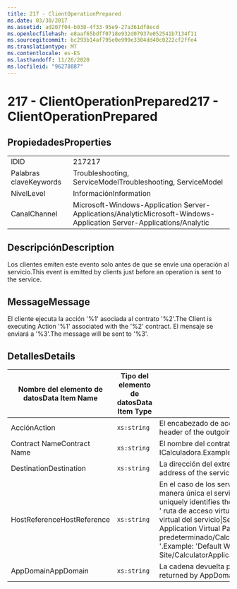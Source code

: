 ```yaml
---
title: 217 - ClientOperationPrepared
ms.date: 03/30/2017
ms.assetid: ad207f04-b038-4f33-95e9-27a361df8ecd
ms.openlocfilehash: e8aaf65bdff0718e932d07937e052541b7134f11
ms.sourcegitcommit: bc293b14af795e0e999e3304dd40c0222cf2ffe4
ms.translationtype: MT
ms.contentlocale: es-ES
ms.lasthandoff: 11/26/2020
ms.locfileid: "96278887"
---
```

# <a name="217---clientoperationprepared"></a><span data-ttu-id="e5cc2-102">217 - ClientOperationPrepared</span><span class="sxs-lookup"><span data-stu-id="e5cc2-102">217 - ClientOperationPrepared</span></span>

## <a name="properties"></a><span data-ttu-id="e5cc2-103">Propiedades</span><span class="sxs-lookup"><span data-stu-id="e5cc2-103">Properties</span></span>  
  
|||  
|-|-|  
|<span data-ttu-id="e5cc2-104">ID</span><span class="sxs-lookup"><span data-stu-id="e5cc2-104">ID</span></span>|<span data-ttu-id="e5cc2-105">217</span><span class="sxs-lookup"><span data-stu-id="e5cc2-105">217</span></span>|  
|<span data-ttu-id="e5cc2-106">Palabras clave</span><span class="sxs-lookup"><span data-stu-id="e5cc2-106">Keywords</span></span>|<span data-ttu-id="e5cc2-107">Troubleshooting, ServiceModel</span><span class="sxs-lookup"><span data-stu-id="e5cc2-107">Troubleshooting, ServiceModel</span></span>|  
|<span data-ttu-id="e5cc2-108">Nivel</span><span class="sxs-lookup"><span data-stu-id="e5cc2-108">Level</span></span>|<span data-ttu-id="e5cc2-109">Información</span><span class="sxs-lookup"><span data-stu-id="e5cc2-109">Information</span></span>|  
|<span data-ttu-id="e5cc2-110">Canal</span><span class="sxs-lookup"><span data-stu-id="e5cc2-110">Channel</span></span>|<span data-ttu-id="e5cc2-111">Microsoft-Windows-Application Server-Applications/Analytic</span><span class="sxs-lookup"><span data-stu-id="e5cc2-111">Microsoft-Windows-Application Server-Applications/Analytic</span></span>|  
  
## <a name="description"></a><span data-ttu-id="e5cc2-112">Descripción</span><span class="sxs-lookup"><span data-stu-id="e5cc2-112">Description</span></span>  

 <span data-ttu-id="e5cc2-113">Los clientes emiten este evento solo antes de que se envíe una operación al servicio.</span><span class="sxs-lookup"><span data-stu-id="e5cc2-113">This event is emitted by clients just before an operation is sent to the service.</span></span>  
  
## <a name="message"></a><span data-ttu-id="e5cc2-114">Message</span><span class="sxs-lookup"><span data-stu-id="e5cc2-114">Message</span></span>  

 <span data-ttu-id="e5cc2-115">El cliente ejecuta la acción '%1' asociada al contrato '%2'.</span><span class="sxs-lookup"><span data-stu-id="e5cc2-115">The Client is executing Action '%1' associated with the '%2' contract.</span></span> <span data-ttu-id="e5cc2-116">El mensaje se enviará a '%3'.</span><span class="sxs-lookup"><span data-stu-id="e5cc2-116">The message will be sent to '%3'.</span></span>  
  
## <a name="details"></a><span data-ttu-id="e5cc2-117">Detalles</span><span class="sxs-lookup"><span data-stu-id="e5cc2-117">Details</span></span>  
  
|<span data-ttu-id="e5cc2-118">Nombre del elemento de datos</span><span class="sxs-lookup"><span data-stu-id="e5cc2-118">Data Item Name</span></span>|<span data-ttu-id="e5cc2-119">Tipo del elemento de datos</span><span class="sxs-lookup"><span data-stu-id="e5cc2-119">Data Item Type</span></span>|<span data-ttu-id="e5cc2-120">Descripción</span><span class="sxs-lookup"><span data-stu-id="e5cc2-120">Description</span></span>|  
|--------------------|--------------------|-----------------|  
|<span data-ttu-id="e5cc2-121">Acción</span><span class="sxs-lookup"><span data-stu-id="e5cc2-121">Action</span></span>|`xs:string`|<span data-ttu-id="e5cc2-122">El encabezado de acción de SOAP del mensaje saliente.</span><span class="sxs-lookup"><span data-stu-id="e5cc2-122">The SOAP action header of the outgoing message.</span></span>|  
|<span data-ttu-id="e5cc2-123">Contract Name</span><span class="sxs-lookup"><span data-stu-id="e5cc2-123">Contract Name</span></span>|`xs:string`|<span data-ttu-id="e5cc2-124">El nombre del contrato.</span><span class="sxs-lookup"><span data-stu-id="e5cc2-124">The name of the contract.</span></span> <span data-ttu-id="e5cc2-125">Ejemplo: ICalculadora.</span><span class="sxs-lookup"><span data-stu-id="e5cc2-125">Example: ICalculator.</span></span>|  
|<span data-ttu-id="e5cc2-126">Destination</span><span class="sxs-lookup"><span data-stu-id="e5cc2-126">Destination</span></span>|`xs:string`|<span data-ttu-id="e5cc2-127">La dirección del extremo de servicio a la que se ha enviado el mensaje.</span><span class="sxs-lookup"><span data-stu-id="e5cc2-127">The address of the service endpoint that the message is sent to.</span></span>|  
|<span data-ttu-id="e5cc2-128">HostReference</span><span class="sxs-lookup"><span data-stu-id="e5cc2-128">HostReference</span></span>|`xs:string`|<span data-ttu-id="e5cc2-129">En el caso de los servicios hospedados en web, este campo identifica de manera única el servicio en la jerarquía web.</span><span class="sxs-lookup"><span data-stu-id="e5cc2-129">For Web-hosted services, this field uniquely identifies the service in the Web hierarchy.</span></span> <span data-ttu-id="e5cc2-130">Su formato se define como ' ruta de acceso virtual de la aplicación de nombre de sitio web&#124;ruta de acceso virtual del servicio&#124;ServiceName '.</span><span class="sxs-lookup"><span data-stu-id="e5cc2-130">Its format is defined as 'Web Site Name Application Virtual Path&#124;Service Virtual Path&#124;ServiceName'.</span></span> <span data-ttu-id="e5cc2-131">Ejemplo: ' sitio web predeterminado/CalculatorApplication&#124;/CalculatorService.svc&#124;CalculatorService '.</span><span class="sxs-lookup"><span data-stu-id="e5cc2-131">Example: 'Default Web Site/CalculatorApplication&#124;/CalculatorService.svc&#124;CalculatorService'.</span></span>|  
|<span data-ttu-id="e5cc2-132">AppDomain</span><span class="sxs-lookup"><span data-stu-id="e5cc2-132">AppDomain</span></span>|`xs:string`|<span data-ttu-id="e5cc2-133">La cadena devuelta por AppDomain.CurrentDomain.FriendlyName.</span><span class="sxs-lookup"><span data-stu-id="e5cc2-133">The string returned by AppDomain.CurrentDomain.FriendlyName.</span></span>|
